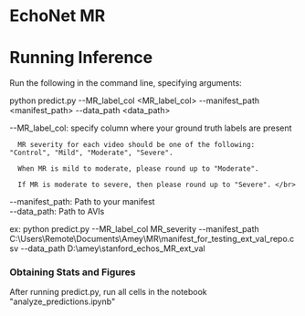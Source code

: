 # EchoNet MR

# Running Inference

Run the following in the command line, specifying arguments: 

python predict.py --MR_label_col <MR_label_col> --manifest_path <manifest_path> --data_path <data_path>

--MR_label_col: specify column where your ground truth labels are present </br>
      
      MR severity for each video should be one of the following: "Control", "Mild", "Moderate", "Severe". 
      
      When MR is mild to moderate, please round up to "Moderate".
      
      If MR is moderate to severe, then please round up to "Severe". </br>
      

--manifest_path: Path to your manifest </br>
--data_path: Path to AVIs </br>

ex: python predict.py --MR_label_col MR_severity --manifest_path C:\Users\Remote\Documents\Amey\MR\manifest_for_testing_ext_val_repo.csv --data_path D:\amey\stanford_echos_MR_ext_val

### Obtaining Stats and Figures</br>

After running predict.py, run all cells in the notebook "analyze_predictions.ipynb"
